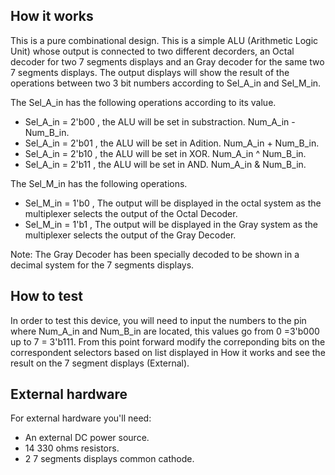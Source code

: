 <!---

This file is used to generate your project datasheet. Please fill in the information below and delete any unused
sections.

You can also include images in this folder and reference them in the markdown. Each image must be less than
512 kb in size, and the combined size of all images must be less than 1 MB.
-->

## How it works
This is a pure combinational design.
This is a simple ALU (Arithmetic Logic Unit) whose output is connected to two different decorders, an Octal decoder for two 7 segments displays and an Gray decoder for the same two 7 segments displays. The output displays will show the result of the operations between two 3 bit numbers according to Sel_A_in and Sel_M_in.

The Sel_A_in has the following operations according to its value.
- Sel_A_in = 2'b00 , the ALU will be set in substraction. Num_A_in - Num_B_in.
- Sel_A_in = 2'b01 , the ALU will be set in Adition. Num_A_in + Num_B_in.
- Sel_A_in = 2'b10 , the ALU will be set in XOR. Num_A_in ^ Num_B_in.
- Sel_A_in = 2'b11 , the ALU will be set in AND. Num_A_in & Num_B_in.

The Sel_M_in has the following operations.
- Sel_M_in = 1'b0 , The output will be displayed in the octal system as the multiplexer selects the output of the Octal Decoder.
- Sel_M_in = 1'b1 , The output will be displayed in the Gray system as the multiplexer selects the output of the Gray Decoder.

Note: The Gray Decoder has been specially decoded to be shown in a decimal system for the 7 segments displays.

## How to test

In order to test this device, you will need to input the numbers to the pin where Num_A_in and Num_B_in are located, this values go from 0 =3'b000 up to 7 = 3'b111. From this point forward modify the correponding bits on the correspondent selectors based on list displayed in How it works and see the result on the 7 segment displays (External).

## External hardware

For external hardware you'll need:
- An external DC power source.
- 14 330 ohms resistors.
- 2 7 segments displays common cathode.
